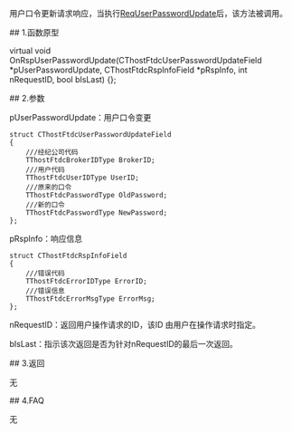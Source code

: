 <p>用户口令更新请求响应，当执行<a href="../../CTHOSTFTDCTRADERSPI/REQUSERPASSWORDUPDATE/">ReqUserPasswordUpdate</a>后，该方法被调用。</p>
<span class="anchor" id="44fecd72-0f9d-4168-8da1-4f1f6db39102"></span>
## 1.函数原型
<p>virtual void OnRspUserPasswordUpdate(CThostFtdcUserPasswordUpdateField *pUserPasswordUpdate, CThostFtdcRspInfoField *pRspInfo, int nRequestID, bool bIsLast) {};</p>
<span class="anchor" id="523c712d-8bbe-453a-9969-b36a5d2d6bf3"></span>
## 2.参数
<p>pUserPasswordUpdate：用户口令变更</p>
<pre><code>struct CThostFtdcUserPasswordUpdateField
{
    ///经纪公司代码
    TThostFtdcBrokerIDType BrokerID;
    ///用户代码
    TThostFtdcUserIDType UserID;
    ///原来的口令
    TThostFtdcPasswordType OldPassword;
    ///新的口令
    TThostFtdcPasswordType NewPassword;
};
</code></pre>
<p>pRspInfo：响应信息</p>
<pre><code>struct CThostFtdcRspInfoField
{
    ///错误代码
    TThostFtdcErrorIDType ErrorID;
    ///错误信息
    TThostFtdcErrorMsgType ErrorMsg;
};
</code></pre>
<p>nRequestID：返回用户操作请求的ID，该ID 由用户在操作请求时指定。</p>
<p>bIsLast：指示该次返回是否为针对nRequestID的最后一次返回。</p>
<span class="anchor" id="e953ae5f-8c30-419c-892d-ee32a7141065"></span>
## 3.返回
<p>无</p>
<span class="anchor" id="04ae73dd-6d35-4adf-8d70-4047167c7913"></span>
## 4.FAQ
<p>无</p>
